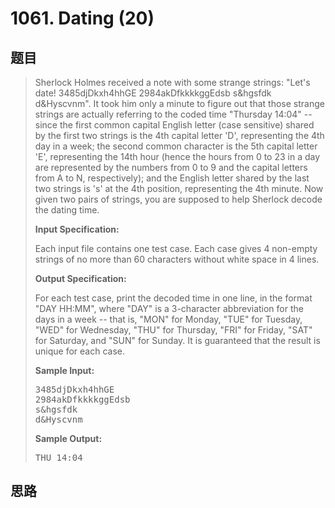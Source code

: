 <h1>1061. Dating (20)</h1>

## 题目

> <div id="problemContent">
> <p>Sherlock Holmes received a note with some strange strings: "Let's date! 
> 3485djDkxh4hhGE 
> 2984akDfkkkkggEdsb 
> s&amp;hgsfdk 
> d&amp;Hyscvnm".  It took him only a minute to figure out that those strange strings are actually referring to the coded time "Thursday 14:04" -- since the first common capital English letter (case sensitive) shared by the first two strings is the 4th capital letter 'D', representing the 4th day in a week; the second common character is the 5th capital letter 'E', representing the 14th hour (hence the hours from 0 to 23 in a day are represented by the numbers from 0 to 9 and the capital letters from A to N, respectively); and the English letter shared by the last two strings is 's' at the 4th position, representing the 4th minute.  Now given two pairs of strings, you are supposed to help Sherlock decode the dating time.</p>
> <p><b>
> Input Specification:
> </b></p>
> <p>Each input file contains one test case.  Each case gives 4 non-empty strings of no more than 60 characters without white space in 4 lines.</p>
> <p><b>
> Output Specification:
> </b></p>
> <p>For each test case, print the decoded time in one line, in the format "DAY HH:MM", where "DAY" is a 3-character abbreviation for the days in a week -- that is, "MON" for Monday, "TUE" for Tuesday, "WED" for Wednesday, "THU" for Thursday, "FRI" for Friday, "SAT" for Saturday, and "SUN" for Sunday.  It is guaranteed that the result is unique for each case.</p>
> <b>Sample Input:</b><pre>
> 3485djDkxh4hhGE 
> 2984akDfkkkkggEdsb 
> s&amp;hgsfdk 
> d&amp;Hyscvnm
> </pre>
> <b>Sample Output:</b><pre>
> THU 14:04
> </pre>
> </div>

## 思路

